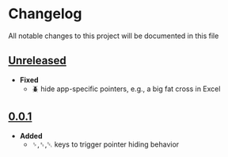 # Changelog
All notable changes to this project will be documented in this file

[unreleased]: https://github.com/eugenesvk/Win.ahk/tree/mhide_kbd/compare/0.0.1...HEAD
## [Unreleased]
<!-- - __Added__ -->
  <!-- + :sparkles:  -->
  <!-- new features -->
<!-- - __Changed__ -->
  <!-- +   -->
  <!-- changes in existing functionality -->
<!-- - __Fixed__ -->
  <!-- + :beetle:  -->
  <!-- bug fixes -->
<!-- - __Deprecated__ -->
  <!-- + :poop:  -->
  <!-- soon-to-be removed features -->
<!-- - __Removed__ -->
  <!-- + :wastebasket:  -->
  <!-- now removed features -->
<!-- - __Security__ -->
  <!-- + :lock:  -->
  <!-- vulnerabilities -->

- __Fixed__
  + :beetle: hide app-specific pointers, e.g., a big fat cross in Excel

[0.0.1]: https://github.com/eugenesvk/Win.ahk/tree/mhide_kbd/tag/0.0.0
## [0.0.1]
- __Added__
  + <kbd>␠</kbd>,<kbd>␈</kbd>,<kbd>␡</kbd> keys to trigger pointer hiding behavior
